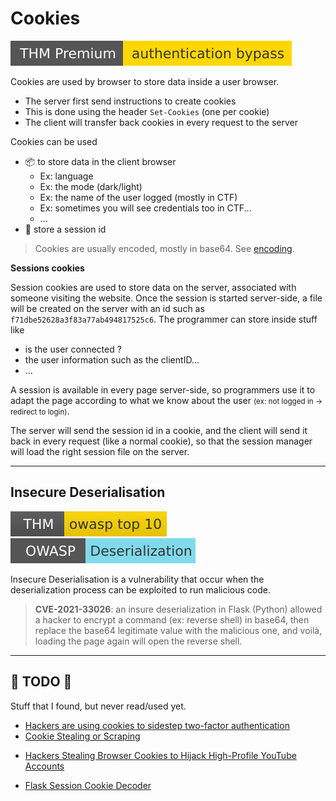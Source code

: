 # Cookies

[![authenticationbypass](../../../_badges/thmp/authenticationbypass.svg)](https://tryhackme.com/room/authenticationbypass)

<div class="row row-cols-md-2"><div>

Cookies are used by browser to store data inside a user browser. 

* The server first send instructions to create cookies
* This is done using the header `Set-Cookies` (one per cookie)
* The client will transfer back cookies in every request to the server

Cookies can be used

* 📦 to store data in the client browser
  * Ex: language
  * Ex: the mode (dark/light)
  * Ex: the name of the user logged (mostly in CTF)
  * Ex: sometimes you will see credentials too in CTF...
  * ...
* 👑 store a session id

> Cookies are usually encoded, mostly in base64. See [encoding](/cybersecurity/random/encoding/index.md).
</div><div>

**Sessions cookies**

Session cookies are used to store data on the server, associated with someone visiting the website. Once the session is started server-side, a file will be created on the server with an id such as `f71dbe52628a3f83a77ab494817525c6`. The programmer can store inside stuff like

* is the user connected ?
* the user information such as the clientID...
* ...

A session is available in every page server-side, so programmers use it to adapt the page according to what we know about the user <small>(ex: not logged in $\to$ redirect to login)</small>. 

The server will send the session id in a cookie, and the client will send it back in every request (like a normal cookie), so that the session manager will load the right session file on the server.
</div></div>

<hr class="sep-both">

## Insecure Deserialisation

[![owasptop10](../../../_badges/thm/owasptop10.svg)](https://tryhackme.com/room/owasptop10)
[![deserialization](../../../_badges/owasp/deserialization.svg)](https://cheatsheetseries.owasp.org/cheatsheets/Deserialization_Cheat_Sheet.html)

<div class="row row-cols-md-2"><div class="align-self-center">

Insecure Deserialisation is a vulnerability that occur when the deserialization process can be exploited to run malicious code.
</div><div>

> **CVE-2021-33026**: an insure deserialization in Flask (Python) allowed a hacker to encrypt a command (ex: reverse shell) in base64, then replace the base64 legitimate value with the malicious one, and voilà, loading the page again will open the reverse shell.
</div></div>

<hr class="sep-both">

## 👻 TODO 👻

Stuff that I found, but never read/used yet.

<div class="row row-cols-md-2"><div>

* [Hackers are using cookies to sidestep two-factor authentication](https://www.databreaches.net/hackers-are-using-cookies-to-sidestep-two-factor-authentication/)
* [Cookie Stealing or Scraping](https://www.thewindowsclub.com/cookie-stealing-or-scraping)
</div><div>

* [Hackers Stealing Browser Cookies to Hijack High-Profile YouTube Accounts](https://thehackernews.com/2021/10/hackers-stealing-browser-cookies-to.html)

* [Flask Session Cookie Decoder](https://www.kirsle.net/wizards/flask-session.cgi)

</div></div>